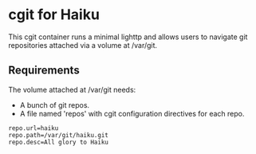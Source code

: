 # cgit for Haiku

This cgit container runs a minimal lighttp and allows users
to navigate git repositories attached via a volume at /var/git.

## Requirements

The volume attached at /var/git needs:

  * A bunch of git repos.
  * A file named 'repos' with cgit configuration directives for each repo.
```
repo.url=haiku
repo.path=/var/git/haiku.git
repo.desc=All glory to Haiku
```
